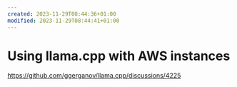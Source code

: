 ```yaml
---
created: 2023-11-29T08:44:36+01:00
modified: 2023-11-29T08:44:41+01:00
---
```


# Using llama.cpp with AWS instances

<https://github.com/ggerganov/llama.cpp/discussions/4225>
